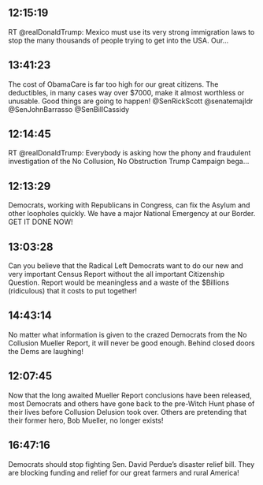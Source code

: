 ## 12:15:19
RT @realDonaldTrump: Mexico must use its very strong immigration laws to stop the many thousands of people trying to get into the USA. Our…
## 13:41:23
The cost of ObamaCare is far too high for our great citizens. The deductibles, in many cases way over $7000, make it almost worthless or unusable. Good things are going to happen! @SenRickScott  @senatemajldr @SenJohnBarrasso  @SenBillCassidy
## 12:14:45
RT @realDonaldTrump: Everybody is asking how the phony and fraudulent investigation of the No Collusion, No Obstruction Trump Campaign bega…
## 12:13:29
Democrats, working with Republicans in Congress, can fix the Asylum and other loopholes quickly. We have a major National Emergency at our Border. GET IT DONE NOW!
## 13:03:28
Can you believe that the Radical Left Democrats want to do our new and very important Census Report without the all important Citizenship Question. Report would be meaningless and a waste of the $Billions (ridiculous) that it costs to put together!
## 14:43:14
No matter what information is given to the crazed Democrats from the No Collusion Mueller Report, it will never be good enough. Behind closed doors the Dems are laughing!
## 12:07:45
Now that the long awaited Mueller Report conclusions have been released, most Democrats and others
have gone back to the pre-Witch Hunt phase of their lives before Collusion Delusion took over. Others are pretending that their former hero, Bob Mueller, no longer exists!
## 16:47:16
Democrats should stop fighting Sen. David Perdue’s disaster relief bill. They are blocking funding and relief for our great farmers and rural America!
